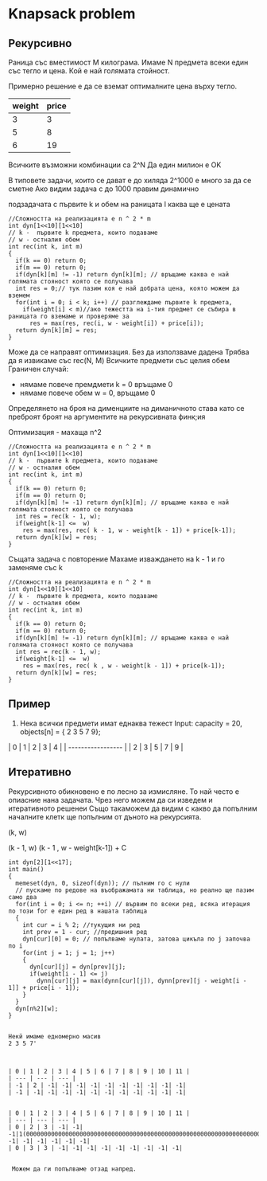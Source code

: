 Knapsack problem
======

Рекурсивно
----

Раница със вместимост M килограма.
Имаме N предмета всеки един със тегло и цена.
Кой е най голямата стойност.

Примерно решение е да се вземат оптималните цена върху тегло.



| weight | price  |
| ------ |:----   |
| 3      | 3      |
| 5      | 8      |
| 6      | 19     |

Всичките възможни комбинации са 2^N
Да един милион е OK


В типовете задачи, които се дават е до хиляда 2^1000 e много за да се сметне
Ако видим задача с до 1000 правим динамично

подзадачата
с първите k и обем на раницата l каква ще е цената

```
//Сложността на реализацията е n ^ 2 * m
int dyn[1<<10][1<<10]
// k -  първите k предмета, които подаваме
// w - остналия обем
int rec(int k, int m)
{
  if(k == 0) return 0;
  if(m == 0) return 0;
  if(dyn[k][m] != -1) return dyn[k][m]; // връщаме каква е най голямата стояност която се получава
  int res = 0;// тук пазим коя е най добрата цена, която можем да вземем
  for(int i = 0; i < k; i++) // разглеждаме първите k предмета,
    if(weight[i] < m)//ако тежестта на i-тия предмет се събира в раницата го вземаме и проверяме за
      res = max(res, rec(i, w - weight[i]) + price[i]);
  return dyn[k][m] = res;
}
```

Може да се направят оптимизация. Без да използваме дадена
Трябва да я извикаме със rec(N, M)
Всичките предмети със целия обем
Граничен случай:
 * нямаме повече премдмети k = 0 връщаме 0
 * нямаме повече обем w = 0, връщаме 0

Определянето на броя на дименциите на диманичното става като се преброят броят на
аргументите на рекурсивната финк;ия



Оптимизация - махаща n^2
```
//Сложността на реализацията е n ^ 2 * m
int dyn[1<<10][1<<10]
// k -  първите k предмета, които подаваме
// w - остналия обем
int rec(int k, int m)
{
  if(k == 0) return 0;
  if(m == 0) return 0;
  if(dyn[k][m] != -1) return dyn[k][m]; // връщаме каква е най голямата стояност която се получава
  int res = rec(k - 1, w);
  if(weight[k-1] <=  w)
    res = max(res, rec( k - 1, w - weight[k - 1]) + price[k-1]);
  return dyn[k][w] = res;
}
```

Същата задача с повторение
Махаме изваждането на k - 1 и го заменяме със k

```
//Сложността на реализацията е n ^ 2 * m
int dyn[1<<10][1<<10]
// k -  първите k предмета, които подаваме
// w - остналия обем
int rec(int k, int m)
{
  if(k == 0) return 0;
  if(m == 0) return 0;
  if(dyn[k][m] != -1) return dyn[k][m]; // връщаме каква е най голямата стояност която се получава
  int res = rec(k - 1, w);
  if(weight[k-1] <=  w)
    res = max(res, rec( k , w - weight[k - 1]) + price[k-1]);
  return dyn[k][w] = res;
}
```

Пример
----

1. Нека всички предмети имат еднаква тежест
Input: capacity = 20, objects[n] = { 2 3 5 7 9};

| 0 | 1 | 2 | 3 | 4 |
| ----------------- |
| 2 | 3 | 5 | 7 | 9 |


Итеративно
----
Рекурсивното обикновено е по лесно за измисляне.
То най често е опиасние нана задачата.
Чрез него можем да си изведем и итеративното решенеи
Също такаможем да видим с какво да попълним началните клетк ще попълним от дъното на рекурсията.


(k, w)

(k - 1, w)  (k - 1 , w - weight[k-1]) + C
```
int dyn[2][1<<17];
int main()
{
  memeset(dyn, 0, sizeof(dyn)); // пълним го с нули
  // пускаме по редове на въображамата ни таблица, но реално ще пазим само два
  for(int i = 0; i <= n; ++i) // вървим по всеки ред, всяка итерация по този for е един ред в нашата таблица
  {
    int cur = i % 2; //тукущия ни ред
    int prev = 1 - cur; //предишния ред
    dyn[cur][0] = 0; // попълваме нулата, затова цикъла по j започва по i
    for(int j = 1; j = 1; j++)
    {
      dyn[cur][j] = dyn[prev][j];
      if(weight[i - 1] <= j)
        dynn[cur][j] = max(dynn[cur][j]), dynn[prev][j - weight[i - 1]] + price[i - 1]);
    }
  }
  dyn[n%2][w];
}


Некй имаме едномерно масив
2 3 5 7'



| 0 | 1 | 2 | 3 | 4 | 5 | 6 | 7 | 8 | 9 | 10 | 11 |
| --- | --- | --- |
| -1 | 2 | -1| -1| -1| -1| -1| -1| -1| -1| -1| -1|
| -1 | -1| -1| -1| -1| -1| -1| -1| -1| -1| -1| -1|


| 0 | 1 | 2 | 3 | 4 | 5 | 6 | 7 | 8 | 9 | 10 | 11 |
| --- | --- | --- |
| 0 | 2 | 3 | -1| -1| -1|1(00000000000000000000000000000000000000000000000000000000000000000000000000000000000000000000000000) -1| -1| -1| -1| -1| -1|
| 0 | 3 | 3 | -1| -1| -1| -1| -1| -1| -1| -1| -1|


 Можем да ги попълваме отзад напред.
